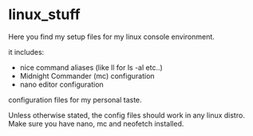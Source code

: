 # linux_stuff

Here you find my setup files for my linux console environment.

it includes:
- nice command aliases (like ll for ls -al  etc..)
- Midnight Commander (mc) configuration
- nano editor configuration

configuration files for my personal taste.

Unless otherwise stated, the config files should work in any linux distro.
Make sure you have nano, mc and neofetch installed.
